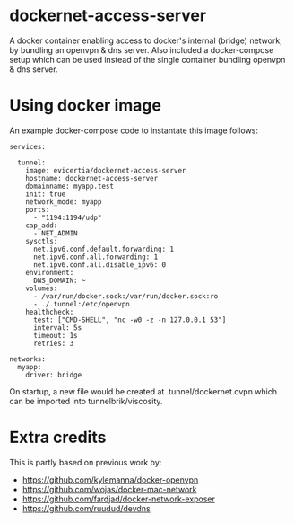 # dockernet-access-server
A docker container enabling access to docker's internal (bridge) network, by bundling an openvpn & dns server.
Also included a docker-compose setup which can be used instead of the single container bundling openvpn & dns server. 

# Using docker image
An example docker-compose code to instantate this image follows:

```
services:

  tunnel:
    image: evicertia/dockernet-access-server
    hostname: dockernet-access-server
    domainname: myapp.test
    init: true
    network_mode: myapp
    ports:
      - "1194:1194/udp"
    cap_add:
      - NET_ADMIN
    sysctls:
      net.ipv6.conf.default.forwarding: 1
      net.ipv6.conf.all.forwarding: 1
      net.ipv6.conf.all.disable_ipv6: 0
    environment:
      DNS_DOMAIN: ~
    volumes:
      - /var/run/docker.sock:/var/run/docker.sock:ro
      - ./.tunnel:/etc/openvpn
    healthcheck:
      test: ["CMD-SHELL", "nc -w0 -z -n 127.0.0.1 53"]
      interval: 5s
      timeout: 1s
      retries: 3

networks:
  myapp:
    driver: bridge

```

On startup, a new file would be created at .tunnel/dockernet.ovpn which can be imported into tunnelbrik/viscosity.

# Extra credits
This is partly based on previous work by:
 * https://github.com/kylemanna/docker-openvpn
 * https://github.com/wojas/docker-mac-network
 * https://github.com/fardjad/docker-network-exposer
 * https://github.com/ruudud/devdns

